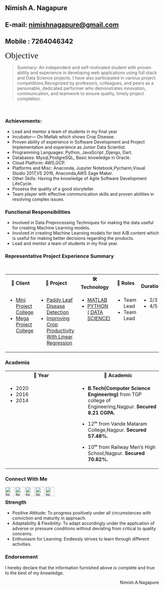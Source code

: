 ## Nimish A. Nagapure
## E-mail: nimishnagapure@gmail.com  	 	      	  	        
## Mobile : 7264046342 

     
<span style="font-family:Didot; font-size:2em;">Objective</span>
> Summary: An independent and self-motivated student with proven ability and experience in developing web applications using full stack and Data Science projects. I have also participated in various project competitions.Recognized by professors, colleagues, and peers as a personable, dedicated performer who demonstrates innovation, communication, and teamwork to ensure quality, timely project completion.
 
<br /> 
 
### Achievements:
- Lead and mentor a team of students in my final year
- Incubator— On Matlab which shows Crop Disease.
- Proven ability of experience in Software Development and Project Implementation and experience as Junior Data Scientist. 
- Programming Languages: Python, JavaScript ,Django, Dart.
- Databases: Mysql,PostgreSQL, Basic knowledge in Oracle.
- Cloud Platform: AWS,GCP.
- Platforms and Misc: Anaconda, Jupyter Notebook,Pycharm,Visual Studio 2017,VS 2016, Anaconda,AWS Sage Maker.
- Other Skills: Having the knowledge of Agile Software Development LifeCycle.
- Possess the quality of a good storyteller.
- Team player with effective communication skills and proven abilities in resolving complex issues.



### Functional Responsibilities 

- Involved in Data Preprocessing Techniques for making the data useful for creating Machine Learning models.
- Involved in creating Machine Learning models for test A/B content which is useful for making better decisions regarding the products.
- Lead and mentor a team of students in my final year.

### Representative Project Experience Summary
<br>
<table>  
<tr>
<th><b>🤵 Client</b></th>
<th><b>💾 Project</b></th>
<th><b>🛠 Technology</b></th>
<th><b>🎫 Roles</b></th>
<th><b>📅 Duration(Months)</b></th>
</tr>
<tr>
<td valign="top" width="33%">

- [Mini Project College](https://github.com/NimishNagapure/Paddy-Leaf-Image-Detection)
- [Mega Project College](https://github.com/NimishNagapure/DataScience_Project_Improving_Crop_Productivity_Using-_Linear_Regression)

</td>
<td valign="top" width="34%">
	
- [Paddy Leaf Disease Detection ](https://github.com/NimishNagapure/Paddy-Leaf-Image-Detection)
- [Improving Crop Productivity With Linear Regression](https://github.com/NimishNagapure/DataScience_Project_Improving_Crop_Productivity_Using-_Linear_Regression)

</td>
<td valign="top" width="33%">

- [MATLAB](https://in.mathworks.com/products/matlab.html)
- [PYTHON ( DATA SCIENCE)](https://realpython.com/tutorials/data-science/)

</td>
<td valign="top" width="33%">
	
- Team Lead
- Team Lead

</td>
<td valign="top" width="33%">
	
- 2/3 M
- 4/5 M

</td>
</tr>
</table>

<h3>Academia</h3>

<table>  
<tr>
<th><b>📅 Year</b></th>
<th><b>🏫 Academic</b></th>
</tr>
<tr>

<td valign="top" width="33%">
	
- 2020
- 2016
- 2014

</td>
	
<td valign="top" width="33%">

- <b>B.Tech(Computer Science Engineering)</b> from TGP college of 
		Engineering,Nagpur.<b> Secured 8.21 CGPA.</b>

- 12ᵗʰ from Vande Mataram College,Nagpur.<b> Secured 57.48%.</b>

- 10ᵗʰ from Railway Men’s High School,Nagpur.<b> Secured 70.82%.</b>

</td>
</tr>
</table>

### Connect With Me

<a href="https://discord.com/channels/@m">
  <img align="left" alt="Nimish's Discord" width="30px" src="https://cdn.jsdelivr.net/npm/simple-icons@v3/icons/discord.svg" />
</a>
<a href="https://twitter.com/home">
  <img align="left" alt="Nimish's Nagapure | Twitter" width="30px" src="https://cdn.jsdelivr.net/npm/simple-icons@v3/icons/twitter.svg" />
</a>
<a href="https://www.linkedin.com/in/nimish-nagapure-8b6792191/">
  <img align="left" alt="Nimish's LinkdeIN" width="30px" src="https://cdn.jsdelivr.net/npm/simple-icons@v3/icons/linkedin.svg" />
</a>
<a href="https://www.reddit.com/user/Cool_Boy_Nimish">
  <img align="left" alt="Nimish's Reddit" width="30px" src="https://cdn.jsdelivr.net/npm/simple-icons@v3/icons/reddit.svg" />
</a>
<a href="https://github.com/NimishNagapure">
  <img align="left" alt="Nimish's Github" width="30px" src="https://cdn.jsdelivr.net/npm/simple-icons@v3/icons/github.svg" />
</a>

<br />


### Strength	

- Positive Attitude: To progress positively under all circumstances with conviction and maturity in approach.
- Adaptability & Flexibility: To adapt accordingly under the application of adverse or pressure conditions without deviating from critical to quality concerns.
- Enthusiasm for Learning: Endlessly strives to learn through different activities.


### Endorsement

I hereby declare that the information furnished above is complete and true to the best of my knowledge.
<p align="Right">
  Nimish.A.Nagapure
</p>					
               
